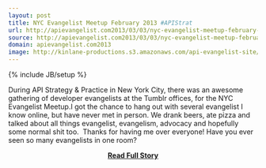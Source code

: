 ```yaml
---
layout: post
title: NYC Evangelist Meetup February 2013 #APIStrat
url: http://apievangelist.com2013/03/03/nyc-evangelist-meetup-february-2013-apistrat/
source: http://apievangelist.com2013/03/03/nyc-evangelist-meetup-february-2013-apistrat/
domain: apievangelist.com2013
image: http://kinlane-productions.s3.amazonaws.com/api-evangelist-site/blog/dev-evangelist-nyc.jpeg
---
```

{% include JB/setup %}<p>During API Strategy &amp; Practice in New York City, there was an awesome gathering of developer evangelists at the Tumblr offices, for the NYC Evangelist Meetup.I got the chance to hang out with several evangelist I know online, but have never met in person. We drank beers, ate pizza and talked about all things evangelist, evangelism, advocacy and hopefully some normal shit too.  Thanks for having me over everyone! Have you ever seen so many evangelists in one room?</p>
<center><p><a href="http://apievangelist.com2013/03/03/nyc-evangelist-meetup-february-2013-apistrat/" style='padding:25px; font-sze:18px; font-weight: bold;'>Read Full Story</a></p></center>
